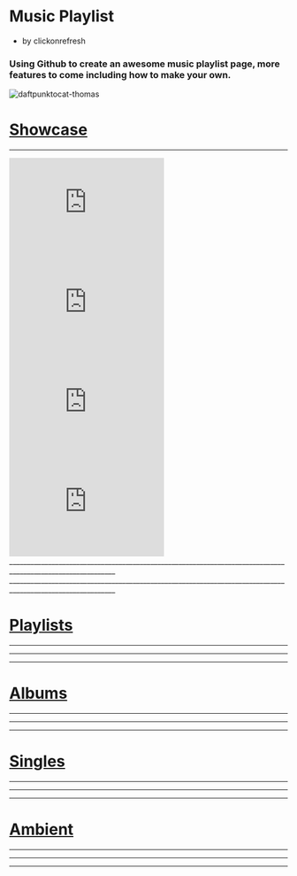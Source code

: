 # Music Playlist 
   - by clickonrefresh

### Using Github to create an awesome music playlist page, more features to come including how to make your own.

![daftpunktocat-thomas](https://user-images.githubusercontent.com/72121107/117520649-7e67d580-afa9-11eb-99c9-c0a267885439.gif)

# [Showcase](README.md)
-----------

<iframe width="280" height="180" src="https://www.youtube.com/embed/DEseb6-hssc" title="YouTube video player" frameborder="0" allow="accelerometer; autoplay; clipboard-write; encrypted-media; gyroscope; picture-in-picture" allowfullscreen></iframe>

<iframe width="280" height="180" src="https://www.youtube.com/embed/B4CcX720DW4" title="YouTube video player" frameborder="0" allow="accelerometer; autoplay; clipboard-write; encrypted-media; gyroscope; picture-in-picture" allowfullscreen></iframe>

<iframe width="280" height="180" src="https://www.youtube.com/embed/_VfBtNcatEA?start=184" title="YouTube video player" frameborder="0" allow="accelerometer; autoplay; clipboard-write; encrypted-media; gyroscope; picture-in-picture" allowfullscreen></iframe>

<iframe width="280" height="180" src="https://www.youtube.com/embed/videoseries?list=PL108Ibu60Az0z_uyUZvKjFN2glZPKmS5T" title="YouTube video player" frameborder="0" allow="accelerometer; autoplay; clipboard-write; encrypted-media; gyroscope; picture-in-picture" allowfullscreen></iframe>
____________________________________________________________________________________________________________
____________________________________________________________________________________________________________

# [Playlists](Playlists/readme.md)
------------
_____________________________________________________________________________________________________________
_____________________________________________________________________________________________________________

# [Albums](Albums/readme.md)
----------
______________________________________________________________________________________________________________
_____________________________________________________________________________________________________________

# [Singles](Singles/readme.md)
----------
____________________________________________________________________________________________________________
____________________________________________________________________________________________________________

# [Ambient](Ambient/readme.md)
---------
____________________________________________________________________________________________________________
____________________________________________________________________________________________________________
